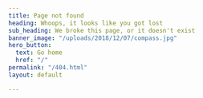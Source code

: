 ```yaml
---
title: Page not found
heading: Whoops, it looks like you got lost
sub_heading: We broke this page, or it doesn't exist
banner_image: "/uploads/2018/12/07/compass.jpg"
hero_button:
  text: Go home
  href: "/"
permalink: "/404.html"
layout: default

---
```

